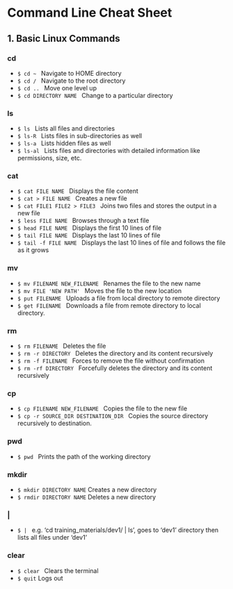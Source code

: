 # **Command Line Cheat Sheet**

## **1. Basic Linux Commands**

### cd
 - `$ cd ~ ` Navigate to HOME directory
 - `$ cd / ` Navigate to the root directory
 - `$ cd .. ` Move one level up 
 - `$ cd DIRECTORY NAME ` Change to a particular directory

### ls
 - `$ ls ` Lists all files and directories
 - `$ ls-R ` Lists files in sub-directories as well
 - `$ ls-a ` Lists hidden files as well 
 - `$ ls-al ` Lists files and directories with detailed information like permissions, size, etc.

### cat
 - `$ cat FILE NAME ` Displays the file content
 - `$ cat > FILE NAME ` Creates a new file
 - `$ cat FILE1 FILE2 > FILE3 ` Joins two files and stores the output in a new file
 - `$ less FILE NAME ` Browses through a text file
 - `$ head FILE NAME ` Displays the first 10 lines of file
 - `$ tail FILE NAME ` Displays the last 10 lines of file
 - `$ tail -f FILE NAME ` Displays the last 10 lines of file and follows the file as it grows

### mv
 - `$ mv FILENAME NEW_FILENAME ` Renames the file to the new name
 - `$ mv FILE 'NEW PATH' ` Moves the file to the new location
 - `$ put FILENAME ` Uploads a file from local directory to remote directory
 - `$ get FILENAME ` Downloads a file from remote directory to local directory.

### rm
 - `$ rm FILENAME ` Deletes the file
 - `$ rm -r DIRECTORY ` Deletes the directory and its content recursively
 - `$ rm -f FILENAME ` Forces to remove the file without confirmation
 - `$ rm -rf DIRECTORY ` Forcefully deletes the directory and its content recursively

### cp
 - `$ cp FILENAME NEW_FILENAME ` Copies the file to the new file
 - `$ cp -r SOURCE_DIR DESTINATION_DIR ` Copies the source directory recursively to destination.

### pwd
 - `$ pwd ` Prints the path of the working directory

### mkdir
 - `$ mkdir DIRECTORY NAME` Creates a new directory
 - `$ rmdir DIRECTORY NAME` Deletes a new directory

### |
 - `$ | ` e.g. ‘cd training_materials/dev1/ | ls’, goes to ‘dev1’ directory then lists all files under ‘dev1’

 ### clear
 - `$ clear ` Clears the terminal
 - `$ quit` Logs out

 ### 